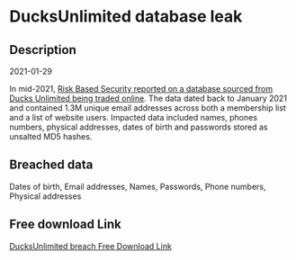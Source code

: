 # DucksUnlimited database leak

## Description

2021-01-29

In mid-2021, <a href="https://www.riskbasedsecurity.com/2021/06/14/dark-web-roundup-may-2021/" target="_blank" rel="noopener">Risk Based Security reported on a database sourced from Ducks Unlimited being traded online</a>. The data dated back to January 2021 and contained 1.3M unique email addresses across both a membership list and a list of website users. Impacted data included names, phones numbers, physical addresses, dates of birth and passwords stored as unsalted MD5 hashes.

## Breached data

Dates of birth, Email addresses, Names, Passwords, Phone numbers, Physical addresses

## Free download Link

[DucksUnlimited breach Free Download Link](https://tinyurl.com/2b2k277t)